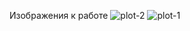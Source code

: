 Изображения к работе
![plot-2](https://github.com/user-attachments/assets/6ede2dcc-5294-49b1-84d0-2d18ead71ad2)
![plot-1](https://github.com/user-attachments/assets/3ea5b4cc-c28e-46fe-bd4a-a638f42c986a)
